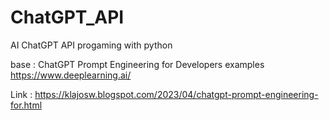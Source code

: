 # ChatGPT_API

AI ChatGPT API progaming with python

base : ChatGPT Prompt Engineering for Developers examples  <https://www.deeplearning.ai/>

Link : <https://klajosw.blogspot.com/2023/04/chatgpt-prompt-engineering-for.html>
